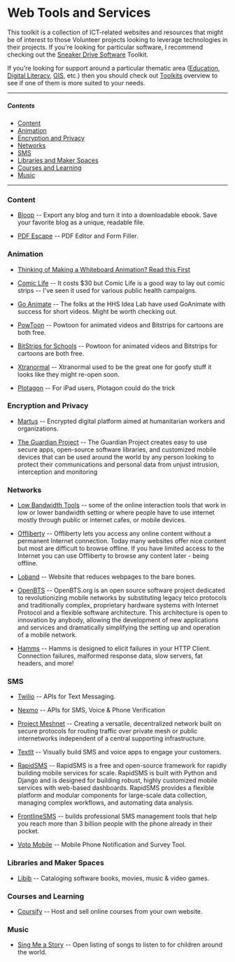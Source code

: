 # Web Tools and Services

This toolkit is a collection of ICT-related websites and resources that might be of interest to those Volunteer projects looking to leverage technologies in their projects. If you're looking for particular software, I recommend checking out the [Sneaker Drive Software]() Toolkit.

If you're looking for support around a particular thematic area ([Education](), [Digital Literacy](), [GIS](), etc.) then you should check out [Toolkits]() overview to see if one of them is more suited to your needs.



___



##### Contents

- [Content](#content)
- [Animation](#animation)
- [Encryption and Privacy](#encryption-and-privacy)
- [Networks](#networks)
- [SMS](#sms)
- [Libraries and Maker Spaces](#libraries-and-makers-spaces)
- [Courses and Learning](#courses-and-learning)
- [Music](#music)



___



### Content

- [Bloop](http://www.bloxp.com/) -- Export any blog and turn it into a downloadable ebook. Save your favorite blog as a unique, readable file.

- [PDF Escape](http://www.pdfescape.com/) -- PDF Editor and Form Filler.



### Animation

- [Thinking of Making a Whiteboard Animation? Read this First](https://medium.com/the-exchange-k4health/thinking-of-making-a-whiteboard-animation-read-this-first-1cdce288531e)

- [Comic Life](http://plasq.com/apps/comiclife/macwin/) -- It costs $30 but Comic Life is a good way to lay out comic strips -- I've seen it used for various public health campaigns.

- [Go Animate](http://goanimate.com/) -- The folks at the HHS Idea Lab have used GoAnimate with success for short videos. Might be worth checking out.

- [PowToon](http://www.powtoon.com/) -- Powtoon for animated videos and Bitstrips for cartoons are both free.

- [BitStrips for Schools](http://www.bitstripsforschools.com/) -- Powtoon for animated videos and Bitstrips for cartoons are both free.

- [Xtranormal](http://xtranormal.com/) -- Xtranormal used to be the great one for goofy stuff it looks like they might re-open soon.

- [Plotagon](https://plotagon.com/) -- For iPad users, Plotagon could do the trick



### Encryption and Privacy

- [Martus](https://martus.org/) -- Encrypted digital platform aimed at humanitarian workers and organizations.

- [The Guardian Project](https://guardianproject.info/) -- The Guardian Project creates easy to use secure apps, open-source software libraries, and customized mobile devices that can be used around the world by any person looking to protect their communications and personal data from unjust intrusion, interception and monitoring



### Networks

- [Low Bandwidth Tools](http://www.kstoolkit.org/Low+Bandwidth+Tools) -- some of the online interaction tools that work in low or lower bandwidth setting or where people have to use internet mostly through public or internet cafes, or mobile devices.

- [Offliberty](http://offliberty.com/) -- Offliberty lets you access any online content without a permanent Internet connection. Today many websites offer nice content but most are difficult to browse offline. If you have limited access to the Internet you can use Offliberty to browse any content later - being offline.

- [Loband](http://www.loband.org/loband/) -- Website that reduces webpages to the bare bones.

- [OpenBTS](http://openbts.org/) -- OpenBTS.org is an open source software project dedicated to revolutionizing mobile networks by substituting legacy telco protocols and traditionally complex, proprietary hardware systems with Internet Protocol and a flexible software architecture. This architecture is open to innovation by anybody, allowing the development of new applications and services and dramatically simplifying the setting up and operation of a mobile network.

- [Hamms](https://github.com/kevinburke/hamms) -- Hamms is designed to elicit failures in your HTTP Client. Connection failures, malformed response data, slow servers, fat headers, and more!



### SMS

- [Twilio](http://twilio.com) -- APIs for Text Messaging.

- [Nexmo](https://www.nexmo.com/) -- APIs for SMS, Voice & Phone Verification

- [Project Meshnet](https://projectmeshnet.org/) -- Creating a versatile, decentralized network built on secure protocols for routing traffic over private mesh or public internetworks independent of a central supporting infrastructure.

- [TextIt](https://textit.in/) -- Visually build SMS and voice apps to engage your customers.

- [RapidSMS](https://www.rapidsms.org/) -- RapidSMS is a free and open-source framework for rapidly building mobile services for scale. RapidSMS is built with Python and Django and is designed for building robust, highly customized mobile services with web-based dashboards. RapidSMS provides a flexible platform and modular components for large-scale data collection, managing complex workflows, and automating data analysis.

- [FrontlineSMS](http://www.frontlinesms.com/) -- builds professional SMS management tools that help you reach more than 3 billion people with the phone already in their pocket.

- [Voto Mobile](https://www.votomobile.org/) -- Mobile Phone Notification and Survey Tool.



### Libraries and Maker Spaces

- [Libib](http://www.libib.com/) -- Cataloging software books, movies, music & video games.



### Courses and Learning

- [Coursify](http://www.trycoursify.com/) -- Host and sell online courses from your own website.



### Music

- [Sing Me a Story](http://singmeastory.org/) -- Open listing of songs to listen to for children around the world.


